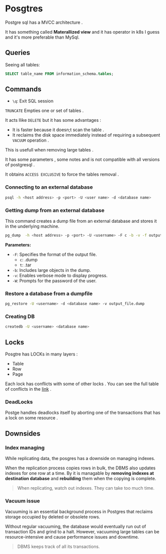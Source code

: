# Posgtres

Postgre sql has a MVCC architecture . 

It has something called **Materallized view** and it has operator in k8s I guess and it's more preferable than MySql.

## Queries

Seeing all tables:
```SQL
SELECT table_name FROM information_schema.tables;
```

## Commands 

- `\q`: Exit SQL session


`TRUNCATE` Empties one or set of tables .

It acts llike `DELETE` but it has some advantages : 
* It is faster because it doesn;t scan the table . 
* It reclaims the disk space immediately instead of requiring a subsequent `VACUUM` operation . 

This is usefull when removing large tables . 

It has some parameters , some notes and is not compatible with all versions of postgresql . 

It obtains `ACCESS EXCLUSIVE` to force the tables removal . 

### Connecting to an external database
```bash
psql -h <host address> -p <port> -U <user name> -d <database name>
```

### Getting dump from an external database
This command creates a dump file from an external database and stores it in the underlying machine. 
```bash
pg_dump  -h <host address> -p <port> -U <username> -F c -b -v -f output_file.dump <database name>
```
**Parameters:**
- `-F`: Specifies the format of the output file.
    - `c`: .dump
    - `t`: .tar
- `-b`: Includes large objects in the dump.
- `-v`: Enables verbose mode to display progress.
- `-W`: Prompts for the password of the user.

### Restore a database from a dumpfile
```bash
pg_restore -U <username> -d <database name> -v output_file.dump
```
### Creating DB
```bash
createdb -U <username> <database name>
```

## Locks
Posgtre has LOCKs in many layers :
* Table 
* Row
* Page

Each lock has conflicts with some of other locks . 
You can see the full table of conflicts in the [link](https://www.postgresql.org/docs/current/explicit-locking.html) .

### DeadLocks 
Postge handles deadlocks itself by aborting one of the transactions that has a lock on some resource . 


## Downsides

### Index managing

While replicating data, the posgres has a downside on managing indexes. 

When the replication process copies rows in bulk, the DBMS also updates indexes for one row at a time. By it is managable by **removing indexes at destination database** and **rebuilding** them when the copying is complete. 

> When replicating, watch out indexes. They can take too much time. 

### Vacuum issue

Vacuuming is an essential background process in Postgres that reclaims storage occupied by deleted or obsolete rows.

Without regular vacuuming, the database would eventually run out of transaction IDs and grind to a halt. However, vacuuming large tables can be resource-intensive and cause performance issues and downtime.

> DBMS keeps track of all its transactions. 